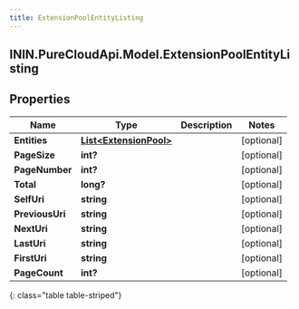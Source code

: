 ```yaml
---
title: ExtensionPoolEntityListing
---
```

## ININ.PureCloudApi.Model.ExtensionPoolEntityListing

## Properties

|Name | Type | Description | Notes|
|------------ | ------------- | ------------- | -------------|
| **Entities** | [**List&lt;ExtensionPool&gt;**](ExtensionPool.html) |  | [optional] |
| **PageSize** | **int?** |  | [optional] |
| **PageNumber** | **int?** |  | [optional] |
| **Total** | **long?** |  | [optional] |
| **SelfUri** | **string** |  | [optional] |
| **PreviousUri** | **string** |  | [optional] |
| **NextUri** | **string** |  | [optional] |
| **LastUri** | **string** |  | [optional] |
| **FirstUri** | **string** |  | [optional] |
| **PageCount** | **int?** |  | [optional] |
{: class="table table-striped"}


